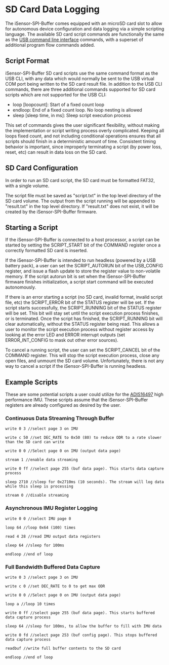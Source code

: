 # SD Card Data Logging

The iSensor-SPI-Buffer comes equipped with an microSD card slot to allow for autonomous device configuration and data logging via a simple scripting language. The available SD card script commands are functionally the same as the [USB command line interface](https://github.com/ajn96/iSensor-SPI-Buffer/blob/master/USB_CLI.md) commands, with a superset of additional program flow commands added.

## Script Format

iSensor-SPI-Buffer SD card scripts use the same command format as the USB CLI, with any data which would normally be sent to the USB virtual COM port being written to the SD card result file. In addition to the USB CLI commands, there are three additional commands supported for SD card scripts which are not supported for the USB CLI:

* loop [loopcount]: Start of a fixed count loop
* endloop: End of a fixed count loop. No loop nesting is allowed
* sleep [sleep time, in ms]: Sleep script execution process

This set of commands gives the user significant flexibility, without making the implementation or script writing process overly complicated. Keeping all loops fixed count, and not including conditional operations ensures that all scripts should finish in a deterministic amount of time. Consistent timing behavior is important, since improperly terminating a script (by power loss, reset, etc) can result in data loss on the SD card.

## SD Card Configuration

In order to run an SD card script, the SD card must be formatted FAT32, with a single volume. 

The script file must be saved as "script.txt" in the top level directory of the SD card volume. The output from the script running will be appended to "result.txt" in the top level directory. If "result.txt" does not exist, it will be created by the iSensor-SPI-Buffer firmware.

## Starting a Script

If the iSensor-SPI-Buffer is connected to a host processor, a script can be started by setting the SCRIPT_START bit of the COMMAND register once a correctly formatted SD card is inserted.

If the iSensor-SPI-Buffer is intended to run headless (powered by a USB battery pack), a user can set the SCRIPT_AUTORUN bit of the USB_CONFIG register, and issue a flash update to store the register value to non-volatile memory. If the script autorun bit is set when the iSensor-SPI-Buffer firmware finishes initialization, a script start command will be executed autonomously.

If there is an error starting a script (no SD card, invalid format, invalid script file, etc) the SCRIPT_ERROR bit of the STATUS register will be set. If the script starts successfully, the SCRIPT_RUNNING bit of the STATUS register will be set. This bit will stay set until the script execution process finishes, or is terminated. Once the script has finished, the SCRIPT_RUNNING bit will clear automatically, without the STATUS register being read. This allows a user to monitor the script execution process without register access by looking at the error LED and ERROR interrupt outputs (set ERROR_INT_CONFIG to mask out other error sources).

To cancel a running script, the user can set the SCRIPT_CANCEL bit of the COMMAND register. This will stop the script execution process, close any open files, and unmount the SD card volume. Unfortunately, there is not any way to cancel a script if the iSensor-SPI-Buffer is running headless.

## Example Scripts

These are some potential scripts a user could utilize for the [ADIS16497](https://www.analog.com/en/products/adis16497.html) high performance IMU. These scripts assume that the iSensor-SPI-Buffer registers are already configured as desired by the user.

### Continuous Data Streaming Through Buffer

`write 0 3 //select page 3 on IMU`

`write c 50 //set DEC_RATE to 0x50 (80) to reduce ODR to a rate slower than the SD card can write`

`write 0 0 //Select page 0 on IMU (output data page)`

`stream 1 //enable data streaming`

`write 0 ff //select page 255 (buf data page). This starts data capture process`

`sleep 2710 //sleep for 0x2710ms (10 seconds). The stream will log data while this sleep is processing`

`stream 0 //disable streaming`

### Asynchronous IMU Register Logging

`write 0 0 //select IMU page 0`

`loop 64 //loop 0x64 (100) times`

`read 4 28 //read IMU output data registers`

`sleep 64 //sleep for 100ms`

`endloop //end of loop`

### Full Bandwidth Buffered Data Capture

`write 0 3 //select page 3 on IMU`

`write c 0 //set DEC_RATE to 0 to get max ODR`

`write 0 0 //Select page 0 on IMU (output data page)`

`loop a //loop 10 times`

`write 0 ff //select page 255 (buf data page). This starts buffered data capture process`

`sleep 64 //sleep for 100ms, to allow the buffer to fill with IMU data`

`write 0 fd //select page 253 (buf config page). This stops buffered data capture process`

`readbuf //write full buffer contents to the SD card`

`endloop //end of loop`



